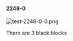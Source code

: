 #### 2248-0
![test-2248-0-0.png](https://github.com/lil-lab/nlvr/raw/master/nlvr/test/images/6/test-2248-0-0.png "test-2248-0-0.png")

There are 3 black blocks